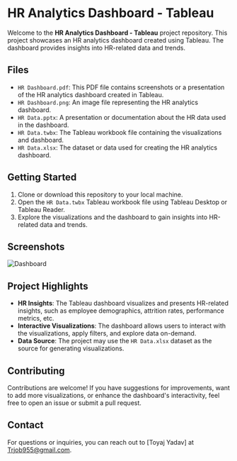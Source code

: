 # HR Analytics Dashboard - Tableau

Welcome to the **HR Analytics Dashboard - Tableau** project repository. This project showcases an HR analytics dashboard created using Tableau. The dashboard provides insights into HR-related data and trends.

## Files

- `HR Dashboard.pdf`: This PDF file contains screenshots or a presentation of the HR analytics dashboard created in Tableau.
- `HR Dashboard.png`: An image file representing the HR analytics dashboard.
- `HR Data.pptx`: A presentation or documentation about the HR data used in the dashboard.
- `HR Data.twbx`: The Tableau workbook file containing the visualizations and dashboard.
- `HR Data.xlsx`: The dataset or data used for creating the HR analytics dashboard.

## Getting Started

1. Clone or download this repository to your local machine.
2. Open the `HR Data.twbx` Tableau workbook file using Tableau Desktop or Tableau Reader.
3. Explore the visualizations and the dashboard to gain insights into HR-related data and trends.

## Screenshots

![Dashboard](screenshots/HR_Dashboard.png)


## Project Highlights

- **HR Insights**: The Tableau dashboard visualizes and presents HR-related insights, such as employee demographics, attrition rates, performance metrics, etc.
- **Interactive Visualizations**: The dashboard allows users to interact with the visualizations, apply filters, and explore data on-demand.
- **Data Source**: The project may use the `HR Data.xlsx` dataset as the source for generating visualizations.
 
## Contributing

Contributions are welcome! If you have suggestions for improvements, want to add more visualizations, or enhance the dashboard's interactivity, feel free to open an issue or submit a pull request.


## Contact
For questions or inquiries, you can reach out to [Toyaj Yadav] at [Trjob955@gmail.com](mailto:trjob955@gmail.com).
